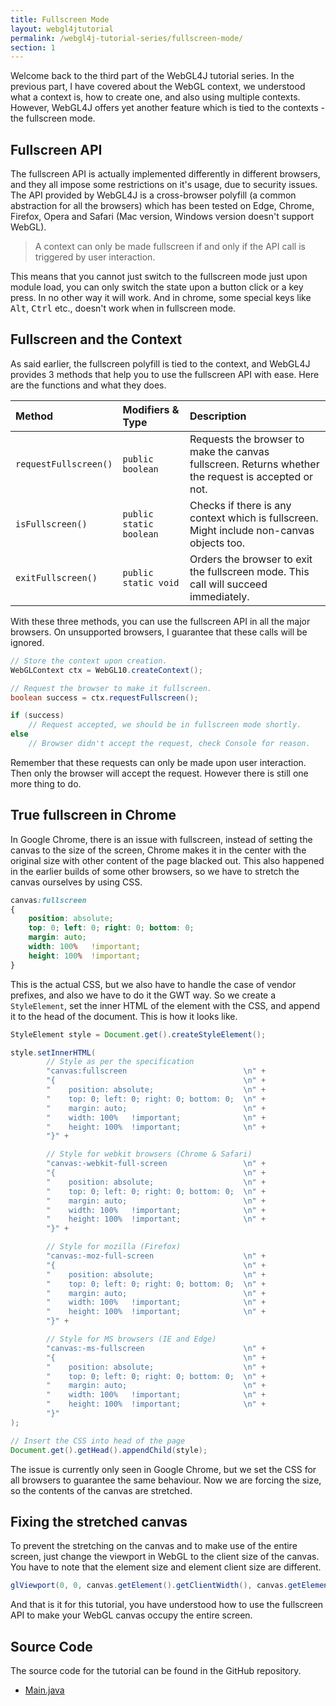 ```yaml
---
title: Fullscreen Mode
layout: webgl4jtutorial
permalink: /webgl4j-tutorial-series/fullscreen-mode/
section: 1
---
```


Welcome back to the third part of the WebGL4J tutorial series. In the previous part, I have covered about the WebGL context, we understood what a context is, how to create one, and also using multiple contexts. However, WebGL4J offers yet another feature which is tied to the contexts - the fullscreen mode.

## Fullscreen API

The fullscreen API is actually implemented differently in different browsers, and they all impose some restrictions on it's usage, due to security issues. The API provided by WebGL4J is a cross-browser polyfill (a common abstraction for all the browsers) which has been tested on Edge, Chrome, Firefox, Opera and Safari (Mac version, Windows version doesn't support WebGL).

> A context can only be made fullscreen if and only if the API call is triggered by user interaction.

This means that you cannot just switch to the fullscreen mode just upon module load, you can only switch the state upon a button click or a key press. In no other way it will work. And in chrome, some special keys like <kbd>Alt</kbd>, <kbd>Ctrl</kbd> etc., doesn't work when in fullscreen mode.

## Fullscreen and the Context

As said earlier, the fullscreen polyfill is tied to the context, and WebGL4J provides 3 methods that help you to use the fullscreen API with ease. Here are the functions and what they does.

| Method                | Modifiers & Type        | Description                                  |
|:----------------------|:------------------------|:---------------------------------------------|
| `requestFullscreen()` | `public boolean`        | Requests the browser to make the canvas fullscreen. Returns whether the request is accepted or not. |
| `isFullscreen()`      | `public static boolean` | Checks if there is any context which is fullscreen. Might include non-canvas objects too. |
| `exitFullscreen()`    | `public static void`    | Orders the browser to exit the fullscreen mode. This call will succeed immediately.    |

With these three methods, you can use the fullscreen API in all the major browsers. On unsupported browsers, I guarantee that these calls will be ignored.

~~~java
// Store the context upon creation.
WebGLContext ctx = WebGL10.createContext();

// Request the browser to make it fullscreen.
boolean success = ctx.requestFullscreen();

if (success)
    // Request accepted, we should be in fullscreen mode shortly.
else
    // Browser didn't accept the request, check Console for reason.
~~~

Remember that these requests can only be made upon user interaction. Then only the browser will accept the request. However there is still one more thing to do.

## True fullscreen in Chrome

In Google Chrome, there is an issue with fullscreen, instead of setting the canvas to the size of the screen, Chrome makes it in the center with the original size with other content of the page blacked out. This also happened in the earlier builds of some other browsers, so we have to stretch the canvas ourselves by using CSS.

~~~css
canvas:fullscreen
{
    position: absolute;
    top: 0; left: 0; right: 0; bottom: 0;
    margin: auto;
    width: 100%   !important;
    height: 100%  !important;
}
~~~

This is the actual CSS, but we also have to handle the case of vendor prefixes, and also we have to do it the GWT way. So we create a `StyleElement`, set the inner HTML of the element with the CSS, and append it to the head of the document. This is how it looks like.

~~~java
StyleElement style = Document.get().createStyleElement();

style.setInnerHTML(
        // Style as per the specification
        "canvas:fullscreen                          \n" +
        "{                                          \n" +
        "    position: absolute;                    \n" +
        "    top: 0; left: 0; right: 0; bottom: 0;  \n" +
        "    margin: auto;                          \n" +
        "    width: 100%   !important;              \n" +
        "    height: 100%  !important;              \n" +
        "}" +

        // Style for webkit browsers (Chrome & Safari)
        "canvas:-webkit-full-screen                 \n" +
        "{                                          \n" +
        "    position: absolute;                    \n" +
        "    top: 0; left: 0; right: 0; bottom: 0;  \n" +
        "    margin: auto;                          \n" +
        "    width: 100%   !important;              \n" +
        "    height: 100%  !important;              \n" +
        "}" +

        // Style for mozilla (Firefox)
        "canvas:-moz-full-screen                    \n" +
        "{                                          \n" +
        "    position: absolute;                    \n" +
        "    top: 0; left: 0; right: 0; bottom: 0;  \n" +
        "    margin: auto;                          \n" +
        "    width: 100%   !important;              \n" +
        "    height: 100%  !important;              \n" +
        "}" +

        // Style for MS browsers (IE and Edge)
        "canvas:-ms-fullscreen                      \n" +
        "{                                          \n" +
        "    position: absolute;                    \n" +
        "    top: 0; left: 0; right: 0; bottom: 0;  \n" +
        "    margin: auto;                          \n" +
        "    width: 100%   !important;              \n" +
        "    height: 100%  !important;              \n" +
        "}"
);

// Insert the CSS into head of the page
Document.get().getHead().appendChild(style);
~~~

The issue is currently only seen in Google Chrome, but we set the CSS for all browsers to guarantee the same behaviour. Now we are forcing the size, so the contents of the canvas are stretched.

## Fixing the stretched canvas

To prevent the stretching on the canvas and to make use of the entire screen, just change the viewport in WebGL to the client size of the canvas. You have to note that the element size and element client size are different.

~~~java
glViewport(0, 0, canvas.getElement().getClientWidth(), canvas.getElement().getClientHeight());
~~~

And that is it for this tutorial, you have understood how to use the fullscreen API to make your WebGL canvas occupy the entire screen.

## Source Code

The source code for the tutorial can be found in the GitHub repository.

  - [Main.java](https://github.com/sriharshachilakapati/WebGL4J-Tutorial-Series/blob/ad768f8932f1a64692df9aa09592145136d333c9/src/main/java/com/shc/tutorial/webgl4j/client/Main.java)
